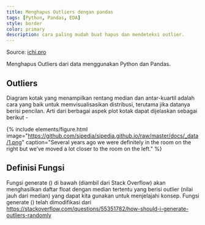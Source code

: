 ```yaml
---
title: Menghapus Outliers dengan pandas 
tags: [Python, Pandas, EDA]
style: border
color: primary
description: cara paling mudah buat hapus dan mendeteksi outlier.
---
```


Source: [ichi.pro](https://ichi.pro/id/menghapus-pencilan-dari-data-menggunakan-python-dan-pandas-180001119792428)

Menghapus Outliers dari data menggunakan Python dan Pandas.

## Outliers

Diagram kotak yang menampilkan rentang median dan antar-kuartil adalah cara yang baik untuk memvisualisasikan distribusi, terutama jika datanya berisi pencilan. Arti dari berbagai aspek plot kotak dapat dijelaskan sebagai berikut -

{% include elements/figure.html image="https://github.com/sipedia/sipedia.github.io/raw/master/docs/_data/1.png" caption="Several years ago we were definitely in the room on the right but we’ve moved a lot closer to the room on the left." %}

## Definisi Fungsi
Fungsi generate () di bawah (diambil dari Stack Overflow) akan menghasilkan daftar float dengan median tertentu yang berisi outlier (nilai jauh dari median) yang dapat kita gunakan untuk menjelajahi konsep.
Fungsi generate () telah dimodifikasi dari https://stackoverflow.com/questions/55351782/how-should-i-generate-outliers-randomly

